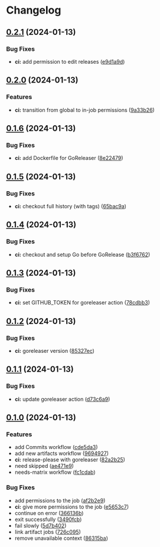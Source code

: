 # Changelog

## [0.2.1](https://github.com/Zebradil/github-actions-playground/compare/v0.2.0...v0.2.1) (2024-01-13)


### Bug Fixes

* **ci:** add permission to edit releases ([e9d1a9d](https://github.com/Zebradil/github-actions-playground/commit/e9d1a9d2670ca24b31fa3c100c5e3244a2caddbe))

## [0.2.0](https://github.com/Zebradil/github-actions-playground/compare/v0.1.6...v0.2.0) (2024-01-13)


### Features

* **ci:** transition from global to in-job permissions ([9a33b26](https://github.com/Zebradil/github-actions-playground/commit/9a33b26766f15cfa21dc612feadb2d8ef04a6131))

## [0.1.6](https://github.com/Zebradil/github-actions-playground/compare/v0.1.5...v0.1.6) (2024-01-13)


### Bug Fixes

* **ci:** add Dockerfile for GoReleaser ([8e22479](https://github.com/Zebradil/github-actions-playground/commit/8e22479141e991e688f557dcea500b25fad8cac6))

## [0.1.5](https://github.com/Zebradil/github-actions-playground/compare/v0.1.4...v0.1.5) (2024-01-13)


### Bug Fixes

* **ci:** checkout full history (with tags) ([65bac9a](https://github.com/Zebradil/github-actions-playground/commit/65bac9a1ec85315b84dec3e1da79162413074944))

## [0.1.4](https://github.com/Zebradil/github-actions-playground/compare/v0.1.3...v0.1.4) (2024-01-13)


### Bug Fixes

* **ci:** checkout and setup Go before GoRelease ([b3f6762](https://github.com/Zebradil/github-actions-playground/commit/b3f6762aca5b4375b8efab1d79341f3b8d81b23e))

## [0.1.3](https://github.com/Zebradil/github-actions-playground/compare/v0.1.2...v0.1.3) (2024-01-13)


### Bug Fixes

* **ci:** set GITHUB_TOKEN for goreleaser action ([78cdbb3](https://github.com/Zebradil/github-actions-playground/commit/78cdbb3963c26d070a25c54adf2fa9f310a3ca7d))

## [0.1.2](https://github.com/Zebradil/github-actions-playground/compare/v0.1.1...v0.1.2) (2024-01-13)


### Bug Fixes

* **ci:** goreleaser version ([85327ec](https://github.com/Zebradil/github-actions-playground/commit/85327ec94f5c92530b856e34e901ea40f8b6988f))

## [0.1.1](https://github.com/Zebradil/github-actions-playground/compare/v0.1.0...v0.1.1) (2024-01-13)


### Bug Fixes

* **ci:** update goreleaser action ([d73c6a9](https://github.com/Zebradil/github-actions-playground/commit/d73c6a91f4e8bb551e91aeb4180fd3cf15dc7ed8))

## [0.1.0](https://github.com/Zebradil/github-actions-playground/compare/v0.0.1...v0.1.0) (2024-01-13)


### Features

* add Commits workflow ([cde5da3](https://github.com/Zebradil/github-actions-playground/commit/cde5da3849a35629e6b6dec37e628ccc66370faa))
* add new artifacts workflow ([9694927](https://github.com/Zebradil/github-actions-playground/commit/9694927e788de2eb0f0e87b14310eebfc7cba11e))
* **ci:** release-please with goreleaser ([82a2b25](https://github.com/Zebradil/github-actions-playground/commit/82a2b25e2b032dccf6926424112119762194a2a1))
* need skipped ([ae471e9](https://github.com/Zebradil/github-actions-playground/commit/ae471e93a65e9b9e9bed4d43b5ea44d9945fccab))
* needs-matrix workflow ([fc1cdab](https://github.com/Zebradil/github-actions-playground/commit/fc1cdab1166d431df4f058e0e6ec1b9cfaccda8f))


### Bug Fixes

* add permissions to the job ([af2b2e9](https://github.com/Zebradil/github-actions-playground/commit/af2b2e9c38c26d44c35a615f035b1f294973a86a))
* **ci:** give more permissions to the job ([e5653c7](https://github.com/Zebradil/github-actions-playground/commit/e5653c71ecdcf2b5ce32839b830192d0edc86177))
* continue on error ([366136b](https://github.com/Zebradil/github-actions-playground/commit/366136bb766b7a5f2314283a38795c45bc2bdf56))
* exit successfully ([3490fcb](https://github.com/Zebradil/github-actions-playground/commit/3490fcb71e8b2aedb3bccdf493acb847d00abb7d))
* fail slowly ([5d7b402](https://github.com/Zebradil/github-actions-playground/commit/5d7b402ab17795d83c95e73f5d2ad3496c218782))
* link artifact jobs ([726c095](https://github.com/Zebradil/github-actions-playground/commit/726c095b93a5fa2c52008b9940bf17aed656e43d))
* remove unavailable context ([86315ba](https://github.com/Zebradil/github-actions-playground/commit/86315ba34af7a62c507b58f4d62678bbd6301f65))
